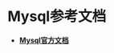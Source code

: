# Mysql参考文档



+ <a href="https://dev.mysql.com/doc/refman/5.7/en/multiple-servers.html">**Mysql官方文档**</a>